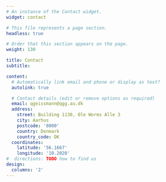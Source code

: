 ```yaml
---
# An instance of the Contact widget.
widget: contact

# This file represents a page section.
headless: true

# Order that this section appears on the page.
weight: 130

title: Contact
subtitle:

content:
  # Automatically link email and phone or display as text?
  autolink: true

  # Contact details (edit or remove options as required)
  email: qgeissmann@qgg.au.dk
  address:
    street: Building 1130, Ole Worms Alle 3
    city: Aarhus
    postcode: '8000'
    country: Denmark
    country_code: DK
  coordinates:
    latitude: '56.1667'
    longitude: '10.2020'
#  directions: TODO how to find us
design:
  columns: '2'
---
```

